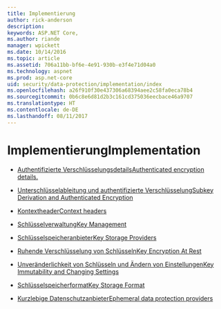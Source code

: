 ```yaml
---
title: Implementierung
author: rick-anderson
description: 
keywords: ASP.NET Core,
ms.author: riande
manager: wpickett
ms.date: 10/14/2016
ms.topic: article
ms.assetid: 706a11bb-bf6e-4e91-930b-e3f4e71d04a0
ms.technology: aspnet
ms.prod: asp.net-core
uid: security/data-protection/implementation/index
ms.openlocfilehash: a26f910f30e437306a68394aee2c58fa0eca78b4
ms.sourcegitcommit: 0b6c8e6d81d2b3c161cd375036eecbace46a9707
ms.translationtype: HT
ms.contentlocale: de-DE
ms.lasthandoff: 08/11/2017
---
```

# <a name="implementation"></a><span data-ttu-id="74d13-103">Implementierung</span><span class="sxs-lookup"><span data-stu-id="74d13-103">Implementation</span></span>

* [<span data-ttu-id="74d13-104">Authentifizierte Verschlüsselungsdetails</span><span class="sxs-lookup"><span data-stu-id="74d13-104">Authenticated encryption details.</span></span>](authenticated-encryption-details.md)

* [<span data-ttu-id="74d13-105">Unterschlüsselableitung und authentifizierte Verschlüsselung</span><span class="sxs-lookup"><span data-stu-id="74d13-105">Subkey Derivation and Authenticated Encryption</span></span>](subkeyderivation.md)

* [<span data-ttu-id="74d13-106">Kontextheader</span><span class="sxs-lookup"><span data-stu-id="74d13-106">Context headers</span></span>](context-headers.md)

* [<span data-ttu-id="74d13-107">Schlüsselverwaltung</span><span class="sxs-lookup"><span data-stu-id="74d13-107">Key Management</span></span>](key-management.md)

* [<span data-ttu-id="74d13-108">Schlüsselspeicheranbieter</span><span class="sxs-lookup"><span data-stu-id="74d13-108">Key Storage Providers</span></span>](key-storage-providers.md)

* [<span data-ttu-id="74d13-109">Ruhende Verschlüsselung von Schlüsseln</span><span class="sxs-lookup"><span data-stu-id="74d13-109">Key Encryption At Rest</span></span>](key-encryption-at-rest.md)

* [<span data-ttu-id="74d13-110">Unveränderlichkeit von Schlüsseln und Ändern von Einstellungen</span><span class="sxs-lookup"><span data-stu-id="74d13-110">Key Immutability and Changing Settings</span></span>](key-immutability.md)

* [<span data-ttu-id="74d13-111">Schlüsselspeicherformat</span><span class="sxs-lookup"><span data-stu-id="74d13-111">Key Storage Format</span></span>](key-storage-format.md)

* [<span data-ttu-id="74d13-112">Kurzlebige Datenschutzanbieter</span><span class="sxs-lookup"><span data-stu-id="74d13-112">Ephemeral data protection providers</span></span>](key-storage-ephemeral.md)
